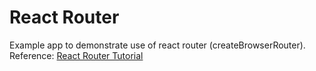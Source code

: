 # React Router

Example app to demonstrate use of react router (createBrowserRouter). <br/>
Reference: [React Router Tutorial](https://reactrouter.com/en/main/start/tutorial)
